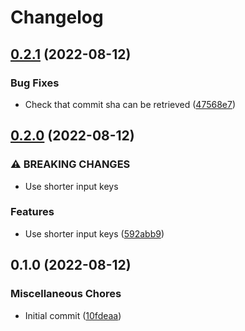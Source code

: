 # Changelog

## [0.2.1](https://github.com/jacobsvante/version-tag-docker-image/compare/v0.2.0...v0.2.1) (2022-08-12)


### Bug Fixes

* Check that commit sha can be retrieved ([47568e7](https://github.com/jacobsvante/version-tag-docker-image/commit/47568e76adf917cdefb91d39c568cb8f0e432d71))

## [0.2.0](https://github.com/jacobsvante/version-tag-docker-image/compare/v0.1.0...v0.2.0) (2022-08-12)


### ⚠ BREAKING CHANGES

* Use shorter input keys

### Features

* Use shorter input keys ([592abb9](https://github.com/jacobsvante/version-tag-docker-image/commit/592abb9c0907f2aeac7d0bf7402adf6046b61f31))

## 0.1.0 (2022-08-12)


### Miscellaneous Chores

* Initial commit ([10fdeaa](https://github.com/jacobsvante/version-tag-docker-image/commit/10fdeaa79a5407cfa39a0356f08401e7f883ac0b))
